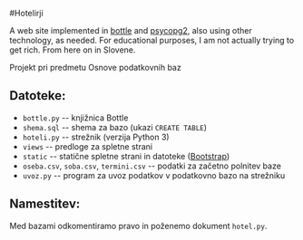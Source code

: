 #Hotelirji

A web site implemented in [bottle](http://bottlepy.org/) and [psycopg2](http://www.stickpeople.com/projects/python/win-psycopg/), also using other technology, as needed. For educational purposes, I am not actually trying to get rich.
From here on in Slovene.

Projekt pri predmetu Osnove podatkovnih baz

## Datoteke:
* `bottle.py` -- knjižnica Bottle
* `shema.sql` -- shema za bazo (ukazi `CREATE TABLE`)
* `hoteli.py` -- strežnik (verzija Python 3)
* `views` -- predloge za spletne strani 
* `static` -- statične spletne strani in datoteke ([Bootstrap](http://getbootstrap.com/))
* `oseba.csv`, `soba.csv`, `termini.csv`  -- podatki za začetno polnitev baze
* `uvoz.py` -- program za uvoz podatkov v podatkovno bazo na strežniku

## Namestitev:
Med bazami odkomentiramo pravo in poženemo dokument `hotel.py`.
